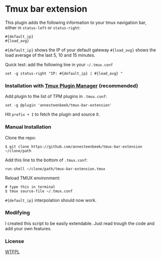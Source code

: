 # Tmux bar extension

This plugin adds the following information to your tmux navigation bar, either in `status-left` or `status-right`:

```
#{default_ip}
#{load_avg}
```

`#{default_ip}` shows the IP of your default gateway
`#{load_avg}` shows the load average of the last 5, 10 and 15 minutes.


Quick test:
add the following line in your `~/.tmux.conf`

    set -g status-right "IP: #{default_ip} | #{load_avg} "

### Installation with [Tmux Plugin Manager](https://github.com/tmux-plugins/tpm) (recommended)

Add plugin to the list of TPM plugins in `.tmux.conf`:

    set -g @plugin 'annesteenbeek/tmux-bar-extension'

Hit `prefix + I` to fetch the plugin and source it.

### Manual Installation

Clone the repo:

    $ git clone https://github.com/annesteenbeek/tmux-bar-extension ~/clone/path

Add this line to the bottom of `.tmux.conf`:

    run-shell ~/clone/path/tmux-bar-extension.tmux

Reload TMUX environment:

    # type this in terminal
    $ tmux source-file ~/.tmux.conf

`#{default_ip}` interpolation should now work.

### Modifying

I created this script to be easily extendable. Just read trough the code and add your own features.

### License

[WTFPL](LICENSE)
